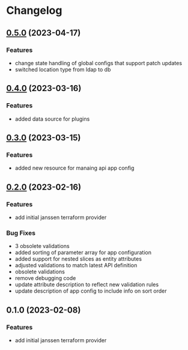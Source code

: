 # Changelog

## [0.5.0](https://github.com/techtative/terraform-provider-jans/compare/v0.4.0...v0.5.0) (2023-04-17)


### Features

* change state handling of global configs that support patch updates 
* switched location type from ldap to db 

## [0.4.0](https://github.com/techtative/terraform-provider-jans/compare/v0.3.0...v0.4.0) (2023-03-16)


### Features

* added data source for plugins 

## [0.3.0](https://github.com/techtative/terraform-provider-jans/compare/v0.2.0...v0.3.0) (2023-03-15)


### Features

* added new resource for manaing api app config 

## [0.2.0](https://github.com/techtative/terraform-provider-jans/compare/v0.1.0...v0.2.0) (2023-02-16)


### Features

* add initial janssen terraform provider 


### Bug Fixes

* 3 obsolete validations 
* added sorting of parameter array for app configuration 
* added support for nested slices as entity attributes 
* adjusted validations to match latest API definition 
* obsolete validations 
* remove debugging code 
* update attribute description to reflect new validation rules 
* update description of app config to include info on sort order 

## 0.1.0 (2023-02-08)


### Features

* add initial janssen terraform provider 
